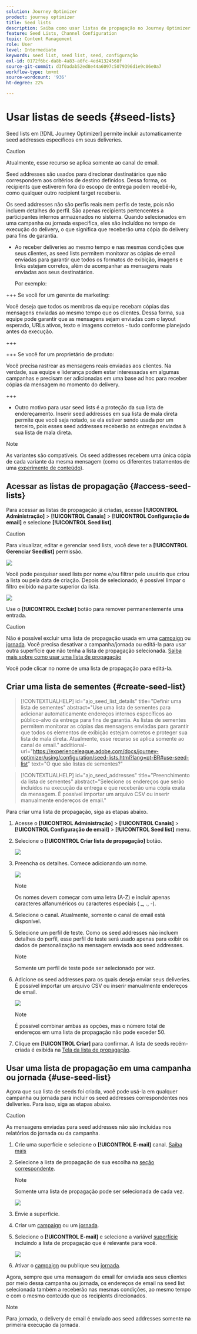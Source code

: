 ```yaml
---
solution: Journey Optimizer
product: journey optimizer
title: Seed lists
description: Saiba como usar listas de propagação no Journey Optimizer
feature: Seed Lists, Channel Configuration
topic: Content Management
role: User
level: Intermediate
keywords: seed list, seed list, seed, configuração
exl-id: 0172f6bc-da8b-4a83-a0fc-4ed41324568f
source-git-commit: d3f0adab52ed8e44a6097c5079396d1e9c06e0a7
workflow-type: tm+mt
source-wordcount: '936'
ht-degree: 22%

---
```


# Usar listas de seeds {#seed-lists}

Seed lists em [!DNL Journey Optimizer] permite incluir automaticamente seed addresses específicos em seus deliveries.

>[!CAUTION]
>
>Atualmente, esse recurso se aplica somente ao canal de email.

Seed addresses são usados para direcionar destinatários que não correspondem aos critérios de destino definidos. Dessa forma, os recipients que estiverem fora do escopo de entrega podem recebê-lo, como qualquer outro recipient target receberia.

Os seed addresses não são perfis reais nem perfis de teste, pois não incluem detalhes do perfil. São apenas recipients pertencentes a participantes internos armazenados no sistema. Quando selecionados em uma campanha ou jornada específica, eles são incluídos no tempo de execução do delivery, o que significa que receberão uma cópia do delivery para fins de garantia.

* Ao receber deliveries ao mesmo tempo e nas mesmas condições que seus clientes, as seed lists permitem monitorar as cópias de email enviadas para garantir que todos os formatos de exibição, imagens e links estejam corretos, além de acompanhar as mensagens reais enviadas aos seus destinatários.

  Por exemplo:

+++ Se você for um gerente de marketing:

  Você deseja que todos os membros da equipe recebam cópias das mensagens enviadas ao mesmo tempo que os clientes. Dessa forma, sua equipe pode garantir que as mensagens sejam enviadas com o layout esperado, URLs ativos, texto e imagens corretos - tudo conforme planejado antes da execução.

+++

+++ Se você for um proprietário de produto:

  Você precisa rastrear as mensagens reais enviadas aos clientes. Na verdade, sua equipe e liderança podem estar interessadas em algumas campanhas e precisam ser adicionadas em uma base ad hoc para receber cópias da mensagem no momento do delivery.

+++

* Outro motivo para usar seed lists é a proteção da sua lista de endereçamento. Inserir seed addresses em sua lista de mala direta permite que você seja notado, se ela estiver sendo usada por um terceiro, pois esses seed addresses receberão as entregas enviadas à sua lista de mala direta.

>[!NOTE]
>
>As variantes são compatíveis. Os seed addresses recebem uma única cópia de cada variante da mesma mensagem (como os diferentes tratamentos de uma [experimento de conteúdo](../campaigns/get-started-experiment.md)).

## Acessar as listas de propagação {#access-seed-lists}

Para acessar as listas de propagação já criadas, acesse **[!UICONTROL Administração]** > **[!UICONTROL Canais]** > **[!UICONTROL Configuração de email]** e selecione **[!UICONTROL Seed list]**.

<!--
>[!CAUTION]
>
>Permissions to view, export and manage the seed lists are restricted to [Journey Administrators](../administration/ootb-product-profiles.md#journey-administrator). Learn more on managing [!DNL Journey Optimizer] users' access rights in [this section](../administration/permissions-overview.md).-->

>[!CAUTION]
>
>Para visualizar, editar e gerenciar seed lists, você deve ter a **[!UICONTROL Gerenciar Seedlist]** permissão.

![](assets/seed-list-access.png)

Você pode pesquisar seed lists por nome e/ou filtrar pelo usuário que criou a lista ou pela data de criação. Depois de selecionado, é possível limpar o filtro exibido na parte superior da lista.

![](assets/seed-list-filtering.png)

Use o **[!UICONTROL Excluir]** botão para remover permanentemente uma entrada.

>[!CAUTION]
>
>Não é possível excluir uma lista de propagação usada em uma [campaign](../campaigns/review-activate-campaign.md) ou [jornada](../building-journeys/publishing-the-journey.md). Você precisa desativar a campanha/jornada ou editá-la para usar outra superfície que não tenha a lista de propagação selecionada. [Saiba mais sobre como usar uma lista de propagação](#use-seed-list)

Você pode clicar no nome de uma lista de propagação para editá-la. <!--Use the **[!UICONTROL Edit]** button to edit a seed list.-->

## Criar uma lista de sementes {#create-seed-list}

>[!CONTEXTUALHELP]
>id="ajo_seed_list_details"
>title="Definir uma lista de sementes"
>abstract="Use uma lista de sementes para adicionar automaticamente endereços internos específicos ao público-alvo da entrega para fins de garantia. As listas de sementes permitem monitorar as cópias das mensagens enviadas para garantir que todos os elementos de exibição estejam corretos e proteger sua lista de mala direta. Atualmente, esse recurso se aplica somente ao canal de email."
>additional-url="https://experienceleague.adobe.com/docs/journey-optimizer/using/configuration/seed-lists.html?lang=pt-BR#use-seed-list" text="O que são listas de sementes?"

>[!CONTEXTUALHELP]
>id="ajo_seed_addresses"
>title="Preenchimento da lista de sementes"
>abstract="Selecione os endereços que serão incluídos na execução da entrega e que receberão uma cópia exata da mensagem. É possível importar um arquivo CSV ou inserir manualmente endereços de email."

Para criar uma lista de propagação, siga as etapas abaixo.

1. Acesse o **[!UICONTROL Administração]** > **[!UICONTROL Canais]** > **[!UICONTROL Configuração de email]** > **[!UICONTROL Seed list]** menu.

1. Selecione o **[!UICONTROL Criar lista de propagação]** botão.

   ![](assets/seed-list-create-button.png)

1. Preencha os detalhes. Comece adicionando um nome.

   ![](assets/seed-list-details.png)

   >[!NOTE]
   >
   >Os nomes devem começar com uma letra (A-Z) e incluir apenas caracteres alfanuméricos ou caracteres especiais ( _, ., -).

1. Selecione o canal. Atualmente, somente o canal de email está disponível.

1. Selecione um perfil de teste. Como os seed addresses não incluem detalhes do perfil, esse perfil de teste será usado apenas para exibir os dados de personalização na mensagem enviada aos seed addresses.

   >[!NOTE]
   >
   >Somente um perfil de teste pode ser selecionado por vez.

1. Adicione os seed addresses para os quais deseja enviar seus deliveries. É possível importar um arquivo CSV ou inserir manualmente endereços de email.

   ![](assets/seed-list-email-addresses.png)

   >[!NOTE]
   >
   >É possível combinar ambas as opções, mas o número total de endereços em uma lista de propagação não pode exceder 50.

1. Clique em **[!UICONTROL Criar]** para confirmar. A lista de seeds recém-criada é exibida na [Tela da lista de propagação](#access-seed-lists).

## Usar uma lista de propagação em uma campanha ou jornada {#use-seed-list}

Agora que sua lista de seeds foi criada, você pode usá-la em qualquer campanha ou jornada para incluir os seed addresses correspondentes nos deliveries. Para isso, siga as etapas abaixo.

>[!CAUTION]
>
>As mensagens enviadas para seed addresses não são incluídas nos relatórios do jornada ou da campanha.

1. Crie uma superfície e selecione o **[!UICONTROL E-mail]** canal. [Saiba mais](../email/email-settings.md)

1. Selecione a lista de propagação de sua escolha na [seção correspondente](../email/email-settings.md#seed-list).

   >[!NOTE]
   >
   >Somente uma lista de propagação pode ser selecionada de cada vez.

   ![](assets/seed-list-surface.png)

1. Envie a superfície.

1. Criar um [campaign](../campaigns/create-campaign.md) ou um [jornada](../building-journeys/journey-gs.md).

1. Selecione o **[!UICONTROL E-mail]** e selecione a variável [superfície](channel-surfaces.md) incluindo a lista de propagação que é relevante para você.

   ![](assets/seed-list-campaign-email.png)

1. Ativar o [campaign](../campaigns/review-activate-campaign.md) ou publique seu [jornada](../building-journeys/publishing-the-journey.md).

Agora, sempre que uma mensagem de email for enviada aos seus clientes por meio dessa campanha ou jornada, os endereços de email na seed list selecionada também a receberão nas mesmas condições, ao mesmo tempo e com o mesmo conteúdo que os recipients direcionados.

>[!NOTE]
>
>Para jornada, o delivery de email é enviado aos seed addresses somente na primeira execução da jornada.
